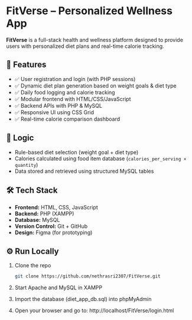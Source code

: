 # FitVerse – Personalized Wellness App

**FitVerse** is a full-stack health and wellness platform designed to provide users with personalized diet plans and real-time calorie tracking.

## 🚀 Features

- ✅ User registration and login (with PHP sessions)
- ✅ Dynamic diet plan generation based on weight goals & diet type
- ✅ Daily food logging and calorie tracking
- ✅ Modular frontend with HTML/CSS/JavaScript
- ✅ Backend APIs with PHP & MySQL
- ✅ Responsive UI using CSS Grid
- ✅ Real-time calorie comparison dashboard

## 🧠 Logic

- Rule-based diet selection (weight goal + diet type)
- Calories calculated using food item database (`calories_per_serving × quantity`)
- Data stored and retrieved using structured MySQL tables

## 🛠 Tech Stack

- **Frontend:** HTML, CSS, JavaScript
- **Backend:** PHP (XAMPP)
- **Database:** MySQL
- **Version Control:** Git + GitHub
- **Design:** Figma (for prototyping)


## ⚙️ Run Locally

1. Clone the repo  
   ```bash
   git clone https://github.com/nethrasri2307/FitVerse.git

2. Start Apache and MySQL in XAMPP

3. Import the database (diet_app_db.sql) into phpMyAdmin

4. Open your browser and go to:
   http://localhost/FitVerse/login.html
   
